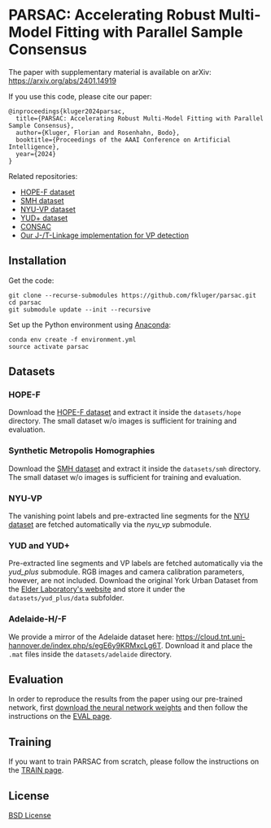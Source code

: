 # PARSAC: Accelerating Robust Multi-Model Fitting with Parallel Sample Consensus

The paper with supplementary material is available on arXiv:  
https://arxiv.org/abs/2401.14919 

If you use this code, please cite our paper:  
```
@inproceedings{kluger2024parsac,
  title={PARSAC: Accelerating Robust Multi-Model Fitting with Parallel Sample Consensus},
  author={Kluger, Florian and Rosenhahn, Bodo},
  booktitle={Proceedings of the AAAI Conference on Artificial Intelligence},
  year={2024}
}
```


Related repositories:
* [HOPE-F dataset](https://github.com/fkluger/hope-f) 
* [SMH dataset](https://github.com/fkluger/smh) 
* [NYU-VP dataset](https://github.com/fkluger/nyu_vp)
* [YUD+ dataset](https://github.com/fkluger/yud_plus)
* [CONSAC](https://github.com/fkluger/consac)
* [Our J-/T-Linkage implementation for VP detection](https://github.com/fkluger/vp-linkage)

## Installation
Get the code:
```
git clone --recurse-submodules https://github.com/fkluger/parsac.git
cd parsac
git submodule update --init --recursive
```

Set up the Python environment using [Anaconda](https://www.anaconda.com/): 
```
conda env create -f environment.yml
source activate parsac
```

## Datasets

### HOPE-F
Download the [HOPE-F dataset](https://github.com/fkluger/hope-f) and extract it inside the `datasets/hope` directory.
The small dataset w/o images is sufficient for training and evaluation. 

### Synthetic Metropolis Homographies
Download the [SMH dataset](https://github.com/fkluger/smh) and extract it inside the `datasets/smh` directory.
The small dataset w/o images is sufficient for training and evaluation. 

### NYU-VP
The vanishing point labels and pre-extracted line segments for the 
[NYU dataset](https://cs.nyu.edu/~silberman/datasets/nyu_depth_v2.html) are fetched automatically via the *nyu_vp* 
submodule. 

### YUD and YUD+
Pre-extracted line segments and VP labels are fetched automatically via the *yud_plus* submodule. RGB images and camera 
calibration parameters, however, are not included. Download the original York Urban Dataset from the 
[Elder Laboratory's website](http://www.elderlab.yorku.ca/resources/york-urban-line-segment-database-information/) and 
store it under the ```datasets/yud_plus/data``` subfolder. 


### Adelaide-H/-F

We provide a mirror of the Adelaide dataset here: https://cloud.tnt.uni-hannover.de/index.php/s/egE6y9KRMxcLg6T.
Download it and place the `.mat` files inside the `datasets/adelaide` directory.

## Evaluation

In order to reproduce the results from the paper using our pre-trained network, 
first [download the neural network weights](https://cloud.tnt.uni-hannover.de/index.php/s/KMwborYZsbYAsd2)
and then follow the instructions on the [EVAL page](EVAL.md).

## Training

If you want to train PARSAC from scratch, please follow the instructions on the [TRAIN page](TRAIN.md).

## License
[BSD License](LICENSE)
